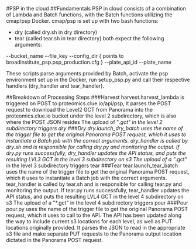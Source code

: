 #PSP in the cloud
##Fundamentals
PSP in cloud consists of a combination of Lambda and Batch functions, with the Batch functions utilizing the cmap/psp Docker.
cmap/psp is set up with two bash functions: 
* dry (called dry.sh in dry directory)
* tear (called tear.sh in tear directory)
both expect the following arguments: 

--bucket_name
--file_key
--config_dir { points to broadinstitute_psp.psp_production.cfg }
--plate_api_id
--plate_name

These scripts parse arguments provided by Batch, activate the psp environment set up in the Docker, run setup_psp.py and call their 
respective handlers (dry_handler and tear_handler). 

##Breakdown of Processing Steps
###Harvest
harvest.harvest_lambda is triggered on POST to proteomics.clue.io/api/psp, it parses the POST request to download the Level2 GCT 
from Panorama into the proteomics.clue.io bucket under the level 2 subdirectory, which is also where the POST JSON resides
The upload of "*.gct" in the level 2 subdirectory triggers dry
###Dry
dry.launch_dry_batch uses the name of the trigger file to get the original Panorama POST request, which it uses to instantiate 
a Batch job with the correct arguments. dry_handler is called by dry.sh and is responsible for calling dry.py and monitoring the output. 
If dry.py runs successfully, dry_handler updates the API status, and puts the resulting LVL3 GCT in the level 3 subdirectory on s3
The upload of a "*.gct" in the level 3 subdirectory triggers tear
###Tear
tear.launch_tear_batch uses the name of the trigger file to get the original Panorama POST request, which it uses to instantiate 
a Batch job with the correct arguments. tear_handler is called by tear.sh and is responsible for calling tear.py and monitoring the output. 
If tear.py runs successfully, tear_handler updates the API status, and puts the resulting LVL4 GCT in the level 4 subdirectory on s3
The upload of a "*.gct" in the level 4 subdirectory triggers pour
###Pour
pour.py uses the name of the trigger file to get the original Panorama POST request, which it uses to call to the API. 
The API has been updated along the way to include current s3 locations for each level, as well as PUT locations originally provided.
It parses the JSON to read in the appropriate s3 file and make separate PUT requests to the Panorama output location dictated
in the Panorama POST request. 